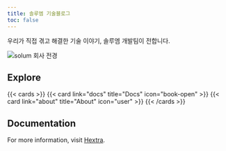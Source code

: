 ```yaml
---
title: 솔루엠 기술블로그
toc: false
---
```


우리가 직접 겪고 해결한 기술 이야기, 솔루엠 개발팀이 전합니다.

![solum 회사 전경](images/solum_company.jpg)

## Explore

{{< cards >}}
  {{< card link="docs" title="Docs" icon="book-open" >}}
  {{< card link="about" title="About" icon="user" >}}
{{< /cards >}}

## Documentation

For more information, visit [Hextra](https://imfing.github.io/hextra).
